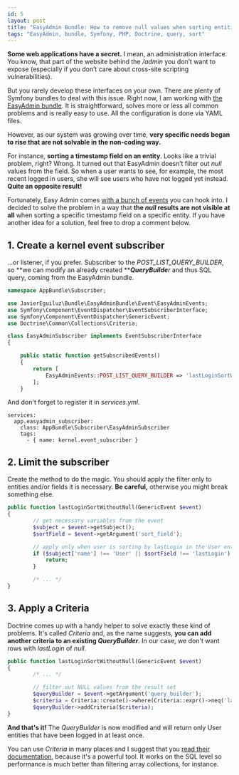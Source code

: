 ```yaml
---
id: 5
layout: post
title: "EasyAdmin Bundle: How to remove null values when sorting entities"
tags: "EasyAdmin, bundle, Symfony, PHP, Doctrine, query, sort"
---
```


**Some web applications have a secret.** I mean, an administration interface. You know, that part of the website behind the _/admin_ you don’t want to expose (especially if you don’t care about cross-site scripting vulnerabilities).

But you rarely develop these interfaces on your own. There are plenty of Symfony bundles to deal with this issue. Right now, I am working with [the EasyAdmin bundle](https://github.com/javiereguiluz/EasyAdminBundle). It is straightforward, solves more or less all common problems and is really easy to use. All the configuration is done via YAML files.

However, as our system was growing over time, **very specific needs began to rise that are not solvable in the non-coding way.**

For instance, **sorting a timestamp field on an entity**. Looks like a trivial problem, right? Wrong. It turned out that EasyAdmin doesn’t filter out _null_ values from the field. So when a user wants to see, for example, the most recent logged in users, she will see users who have not logged yet instead. **Quite an opposite result!**

Fortunately, Easy Admin comes [with a bunch of events](https://github.com/javiereguiluz/EasyAdminBundle/blob/master/Resources/doc/book/7-complex-dynamic-backends.md) you can hook into. I decided to solve the problem in a way that **the _null_ results are not visible at all** when sorting a specific timestamp field on a specific entity. If you have another idea for a solution, feel free to drop a comment below.

## 1\. Create a kernel event subscriber

...or listener, if you prefer. Subscriber to the _POST_LIST_QUERY_BUILDER_, so **we can modify an already created **_**QueryBuilde**r_ and thus SQL query, coming from the EasyAdmin bundle.

```php
namespace AppBundle\Subscriber;

use JavierEguiluz\Bundle\EasyAdminBundle\Event\EasyAdminEvents;
use Symfony\Component\EventDispatcher\EventSubscriberInterface;
use Symfony\Component\EventDispatcher\GenericEvent;
use Doctrine\Common\Collections\Criteria;

class EasyAdminSubscriber implements EventSubscriberInterface
{

    public static function getSubscribedEvents()
    {
        return [
            EasyAdminEvents::POST_LIST_QUERY_BUILDER => 'lastLoginSortWithoutNull',
        ];
    }
```

And don't forget to register it in _services.yml._

```
services:  
  app.easyadmin_subscriber:
    class: AppBundle\Subscriber\EasyAdminSubscriber
    tags:
      - { name: kernel.event_subscriber }
```

## 2\. Limit the subscriber

Create the method to do the magic. You should apply the filter only to entities and/or fields it is necessary. **Be careful,** otherwise you might break something else.

```php
public function lastLoginSortWithoutNull(GenericEvent $event)
{
        // get necessary variables from the event
        $subject = $event->getSubject();
        $sortField = $event->getArgument('sort_field');

        // apply only when user is sorting by lastLogin in the User entity
        if ($subject['name'] !== 'User' || $sortField !== 'lastLogin') {
            return;
        }

        /* ... */
}
```

## 3\. Apply a Criteria

Doctrine comes up with a handy helper to solve exactly these kind of problems. It's called _Criteria_ and, as the name suggests, **you can add another criteria to an existing _QueryBuilder_**. In our case, we don't want rows with _lastLogin_ of _null_.

```php
public function lastLoginSortWithoutNull(GenericEvent $event)
{
        /* ... */

        // filter out NULL values from the result set
        $queryBuilder = $event->getArgument('query_builder');
        $criteria = Criteria::create()->where(Criteria::expr()->neq('lastLogin', null));
        $queryBuilder->addCriteria($criteria);
}
```

**And that's it!** The _QueryBuilder_ is now modified and will return only User entities that have been logged in at least once.

You can use _Criteria_ in many places and I suggest that you [read their documentation](http://docs.doctrine-project.org/projects/doctrine-orm/en/latest/reference/working-with-associations.html#filtering-collections), because it's a powerful tool. It works on the SQL level so performance is much better than filtering array collections, for instance.